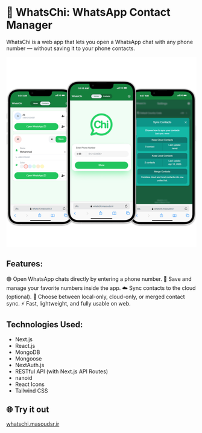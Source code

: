 # 📱 WhatsChi: WhatsApp Contact Manager

WhatsChi is a web app that lets you open a WhatsApp chat with any phone number — without saving it to your phone contacts.

![WhatsChi Screenshots](./screenshot/screenshots.png)

## Features:

🟢 Open WhatsApp chats directly by entering a phone number.
💾 Save and manage your favorite numbers inside the app.
☁️ Sync contacts to the cloud (optional).
🔄 Choose between local-only, cloud-only, or merged contact sync.
⚡ Fast, lightweight, and fully usable on web.

## Technologies Used:

- Next.js
- React.js
- MongoDB
- Mongoose
- NextAuth.js
- RESTful API (with Next.js API Routes)
- nanoid
- React Icons
- Tailwind CSS

## 🌐 Try it out

[whatschi.masoudsr.ir](https://whatschi.masoudsr.ir/)
